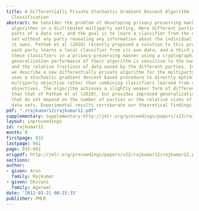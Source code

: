```yaml
---
title: A Differentially Private Stochastic Gradient Descent Algorithm for Multiparty
  Classification
abstract: We consider the problem of developing privacy preserving machine learning
  algorithms in a distributed multiparty setting. Here different parties own different
  parts of a data set, and the goal is to learn a classifier from the entire data
  set without any party revealing any information about the individual data points
  it owns. Pathak et al (2010) recently proposed a solution to this problem in which
  each party learns a local classifier from its own data, and a third party then aggregates
  these classifiers in a privacy-preserving manner using a cryptographic scheme. The
  generalization performance of their algorithm is sensitive to the number of parties
  and the relative fractions of data owned by the different parties. In this paper,
  we describe a new differentially private algorithm for the multiparty setting that
  uses a stochastic gradient descent based procedure to directly optimize the overall
  multiparty objective rather than combining classifiers learned from optimizing local
  objectives. The algorithm achieves a slightly weaker form of differential privacy
  than that of Pathak et al (2010), but provides improved generalization guarantees
  that do not depend on the number of parties or the relative sizes of the individual
  data sets. Experimental results corroborate our theoretical findings.
pdf: "./rajkumar12/rajkumar12.pdf"
supplementary: Supplementary:http://jmlr.org/proceedings/papers/v22/rajkumar12/rajkumar12Supple.pdf
layout: inproceedings
id: rajkumar12
month: 0
firstpage: 933
lastpage: 941
page: 933-941
origpdf: http://jmlr.org/proceedings/papers/v22/rajkumar12/rajkumar12.pdf
sections: 
author:
- given: Arun
  family: Rajkumar
- given: Shivani
  family: Agarwal
date: '2012-03-21 00:15:33'
publisher: PMLR
---
```

